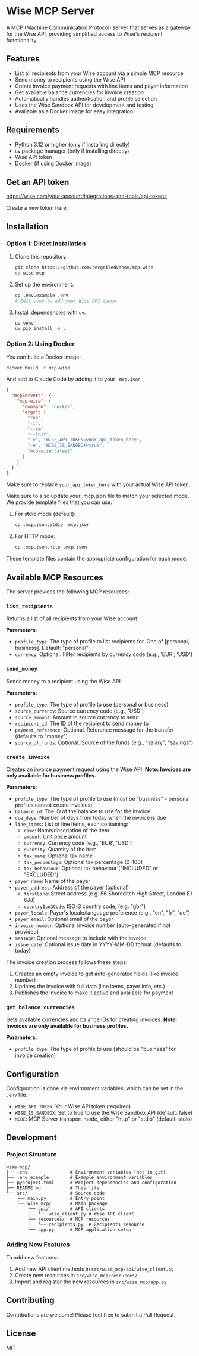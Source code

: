 # Wise MCP Server

A MCP (Machine Communication Protocol) server that serves as a gateway for the Wise API, providing simplified access to Wise's recipient functionality.

## Features

- List all recipients from your Wise account via a simple MCP resource
- Send money to recipients using the Wise API
- Create invoice payment requests with line items and payer information
- Get available balance currencies for invoice creation
- Automatically handles authentication and profile selection
- Uses the Wise Sandbox API for development and testing
- Available as a Docker image for easy integration

## Requirements

- Python 3.12 or higher (only if installing directly)
- `uv` package manager (only if installing directly)
- Wise API token
- Docker (if using Docker image)

## Get an API token

https://wise.com/your-account/integrations-and-tools/api-tokens

Create a new token here.

## Installation

### Option 1: Direct Installation

1. Clone this repository:
   ```bash
   git clone https://github.com/sergeiledvanov/mcp-wise
   cd wise-mcp
   ```

2. Set up the environment:
   ```bash
   cp .env.example .env
   # Edit .env to add your Wise API token
   ```

3. Install dependencies with `uv`:
   ```bash
   uv venv
   uv pip install -e .
   ```

### Option 2: Using Docker

You can build a Docker image:

```bash
docker build -t mcp-wise .
```

And add to Claude Code by adding it to your `.mcp.json`

```json
{
  "mcpServers": {
    "mcp-wise": {
      "command": "docker",
      "args": [
        "run",
        "-i",
        "--rm",
        "--init",
        "-e", "WISE_API_TOKEN=your_api_token_here",
        "-e", "WISE_IS_SANDBOX=true",
        "mcp-wise:latest"
      ]
    }
  }
}
```

Make sure to replace `your_api_token_here` with your actual Wise API token.

Make sure to also update your .mcp.json file to match your selected mode. We provide template files that you can use:

1. For stdio mode (default):
   ```bash
   cp .mcp.json.stdio .mcp.json
   ```

2. For HTTP mode:
   ```bash
   cp .mcp.json.http .mcp.json
   ```

These template files contain the appropriate configuration for each mode.

## Available MCP Resources

The server provides the following MCP resources:

### `list_recipients`

Returns a list of all recipients from your Wise account.

**Parameters**:
- `profile_type`: The type of profile to list recipients for. One of [personal, business]. Default: "personal"
- `currency`: Optional. Filter recipients by currency code (e.g., 'EUR', 'USD')

### `send_money`

Sends money to a recipient using the Wise API.

**Parameters**:
- `profile_type`: The type of profile to use (personal or business)
- `source_currency`: Source currency code (e.g., 'USD') 
- `source_amount`: Amount in source currency to send
- `recipient_id`: The ID of the recipient to send money to
- `payment_reference`: Optional. Reference message for the transfer (defaults to "money")
- `source_of_funds`: Optional. Source of the funds (e.g., "salary", "savings")

### `create_invoice`

Creates an invoice payment request using the Wise API. **Note: Invoices are only available for business profiles.**

**Parameters**:
- `profile_type`: The type of profile to use (must be "business" - personal profiles cannot create invoices)
- `balance_id`: The ID of the balance to use for the invoice
- `due_days`: Number of days from today when the invoice is due
- `line_items`: List of line items, each containing:
  - `name`: Name/description of the item
  - `amount`: Unit price amount
  - `currency`: Currency code (e.g., 'EUR', 'USD')
  - `quantity`: Quantity of the item
  - `tax_name`: Optional tax name
  - `tax_percentage`: Optional tax percentage (0-100)
  - `tax_behaviour`: Optional tax behaviour ("INCLUDED" or "EXCLUDED")
- `payer_name`: Name of the payer
- `payer_address`: Address of the payer (optional)
   - `firstLine`: Street address (e.g. 56 Shoreditch High Street, London E1 6JJ)
   - `countryIso3Code`: ISO-3 country code, (e.g. "gbr")
- `payer_locale`: Payer's locale/language preference (e.g., "en", "fr", "de")
- `payer_email`: Optional email of the payer
- `invoice_number`: Optional invoice number (auto-generated if not provided)
- `message`: Optional message to include with the invoice
- `issue_date`: Optional issue date in YYYY-MM-DD format (defaults to today)

The invoice creation process follows these steps:
1. Creates an empty invoice to get auto-generated fields (like invoice number)
2. Updates the invoice with full data (line items, payer info, etc.)
3. Publishes the invoice to make it active and available for payment

### `get_balance_currencies`

Gets available currencies and balance IDs for creating invoices. **Note: Invoices are only available for business profiles.**

**Parameters**:
- `profile_type`: The type of profile to use (should be "business" for invoice creation)

## Configuration

Configuration is done via environment variables, which can be set in the `.env` file:

- `WISE_API_TOKEN`: Your Wise API token (required)
- `WISE_IS_SANDBOX`: Set to true to use the Wise Sandbox API (default: false)
- `MODE`: MCP Server transport mode, either "http" or "stdio" (default: stdio)

## Development

### Project Structure

```
wise-mcp/
├── .env                # Environment variables (not in git)
├── .env.example        # Example environment variables
├── pyproject.toml      # Project dependencies and configuration
├── README.md           # This file
└── src/                # Source code
    ├── main.py         # Entry point
    └── wise_mcp/       # Main package
        ├── api/        # API clients
        │   └── wise_client.py # Wise API client
        ├── resources/  # MCP resources
        │   └── recipients.py  # Recipients resource
        └── app.py      # MCP application setup
```

### Adding New Features

To add new features:

1. Add new API client methods in `src/wise_mcp/api/wise_client.py`
2. Create new resources in `src/wise_mcp/resources/`
3. Import and register the new resources in `src/wise_mcp/app.py`

## Contributing

Contributions are welcome! Please feel free to submit a Pull Request.

## License

MIT